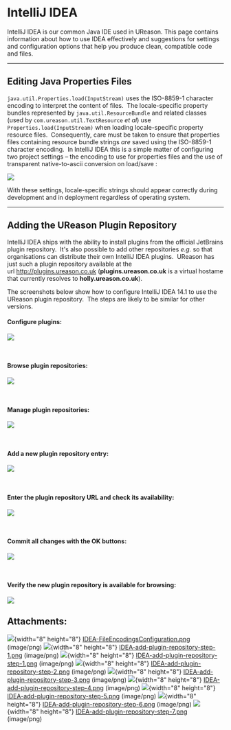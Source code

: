 # IntelliJ IDEA

IntelliJ IDEA is our common Java IDE used in UReason. This page contains information about how to use IDEA effectively and suggestions for settings and configuration options that help you produce clean, compatible code and files.

------------------------------------------------------------------------

## Editing Java Properties Files

`java.util.Properties.load(InputStream)` uses the ISO-8859-1 character encoding to interpret the content of files.  The locale-specific property bundles represented by `java.util.ResourceBundle` and related classes (used by `com.ureason.util.TextResource` *et al*) use `Properties.load(InputStream)` when loading locale-specific property resource files.  Consequently, care must be taken to ensure that properties files containing resource bundle strings *are* saved using the ISO-8859-1 character encoding.  In IntelliJ IDEA this is a simple matter of configuring two project settings – the encoding to use for properties files and the use of transparent native-to-ascii conversion on load/save :

![](/assets/attachments/1114312/1671189.png)

With these settings, locale-specific strings should appear correctly during development and in deployment regardless of operating system.

------------------------------------------------------------------------

## Adding the UReason Plugin Repository

IntelliJ IDEA ships with the ability to install plugins from the official JetBrains plugin repository.  It's also possible to add other repositories *e.g.* so that organisations can distribute their own IntelliJ IDEA plugins.  UReason has just such a plugin repository available at the url <http://plugins.ureason.co.uk> (**plugins.ureason.co.uk** is a virtual hostame that currently resolves to **holly.ureason.co.uk**).

The screenshots below show how to configure IntelliJ IDEA 14.1 to use the UReason plugin repository.  The steps are likely to be similar for other versions.

#### Configure plugins:

![](/assets/attachments/1114312/9308601.png)

 

#### Browse plugin repositories:

![](/assets/attachments/1114312/9308603.png)

 

#### Manage plugin repositories:

![](/assets/attachments/1114312/9308604.png)

 

#### Add a new plugin repository entry:

![](/assets/attachments/1114312/9308605.png)

 

#### Enter the plugin repository URL and check its availability:

![](/assets/attachments/1114312/9308606.png)

 

#### Commit all changes with the OK buttons:

![](/assets/attachments/1114312/9308607.png)

 

#### Verify the new plugin repository is available for browsing:

![](/assets/attachments/1114312/9308610.png)

## Attachments:

![](assets/images/icons/bullet_blue.gif){width="8" height="8"} [IDEA-FileEncodingsConfiguration.png](/assets/attachments/1114312/1671189.png) (image/png)
![](assets/images/icons/bullet_blue.gif){width="8" height="8"} [IDEA-add-plugin-repository-step-1.png](/assets/attachments/1114312/9308602.png) (image/png)
![](assets/images/icons/bullet_blue.gif){width="8" height="8"} [IDEA-add-plugin-repository-step-1.png](/assets/attachments/1114312/9308601.png) (image/png)
![](assets/images/icons/bullet_blue.gif){width="8" height="8"} [IDEA-add-plugin-repository-step-2.png](/assets/attachments/1114312/9308603.png) (image/png)
![](assets/images/icons/bullet_blue.gif){width="8" height="8"} [IDEA-add-plugin-repository-step-3.png](/assets/attachments/1114312/9308604.png) (image/png)
![](assets/images/icons/bullet_blue.gif){width="8" height="8"} [IDEA-add-plugin-repository-step-4.png](/assets/attachments/1114312/9308605.png) (image/png)
![](assets/images/icons/bullet_blue.gif){width="8" height="8"} [IDEA-add-plugin-repository-step-5.png](/assets/attachments/1114312/9308606.png) (image/png)
![](assets/images/icons/bullet_blue.gif){width="8" height="8"} [IDEA-add-plugin-repository-step-6.png](/assets/attachments/1114312/9308607.png) (image/png)
![](assets/images/icons/bullet_blue.gif){width="8" height="8"} [IDEA-add-plugin-repository-step-7.png](/assets/attachments/1114312/9308610.png) (image/png)

